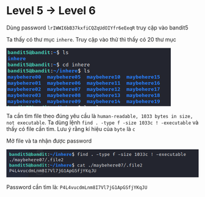 # Level 5 -> Level 6
Dùng password `lrIWWI6bB37kxfiCQZqUdOIYfr6eEeqR` truy cập vào bandit5

Ta thấy có thư mục `inhere`. Truy cập vào thử thì thấy có 20 thư mục

![level5_6_1](level5_6_1.png)

Ta cần tìm file theo đúng yêu cầu là `human-readable, 1033 bytes in size, not executable`. Ta dùng lệnh `find . -type f -size 1033c ! -executable` và thấy có file cần tìm. Lưu ý rằng kí hiệu của `byte` là `c`

Mở file và ta nhận được password

![level5_6_2](level5_6_2.png)

Password cần tìm là: `P4L4vucdmLnm8I7Vl7jG1ApGSfjYKqJU`
